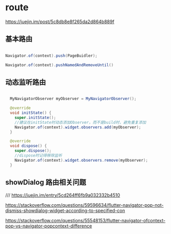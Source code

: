 # route

https://juejin.im/post/5c8db8e8f265da2d864b889f

## 基本路由

```java

Navigator.of(context).push(PageBuidler);

Navigator.of(context).pushNamedAndRemoveUntil()

```

## 动态监听路由

```java

  MyNavigatorObserver myObserver = MyNavigatorObserver();

  @override
  void initState() {
    super.initState();
    //建议在initState时动态添加Observer，而不是build时，避免重复添加
    Navigator.of(context).widget.observers.add(myObserver);
  }

  @override
  void dispose() {
    super.dispose();
    //dispose时记得移除监听
    Navigator.of(context).widget.observers.remove(myObserver);
  }

```

## showDialog 路由相关问题

/// https://juejin.im/entry/5cd264ff6fb9a032332b4510

https://stackoverflow.com/questions/59596634/flutter-navigator-pop-not-dismiss-showdialog-widget-according-to-specified-con

https://stackoverflow.com/questions/55548153/flutter-navigator-ofcontext-pop-vs-navigator-popcontext-difference
